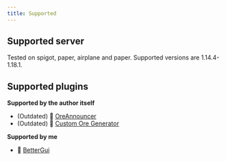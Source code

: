 ```yaml
---
title: Supported
---
```


## Supported server

Tested on spigot, paper, airplane and paper. Supported versions are 1.14.4-1.18.1.

## Supported plugins

__Supported by the author itself__

* (Outdated) 📢 [OreAnnouncer](https://alessiodp.com/docs/oreannouncer/editblock#custom)
* (Outdated) 🚀 [Custom Ore Generator](https://github.com/DerFrZocker/Custom-Ore-Generator/wiki/ItemMods)

__Supported by me__

* 📌 [BetterGui](better-gui)
